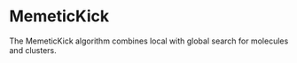 # MemeticKick
The MemeticKick algorithm combines local with global search for molecules and clusters.
